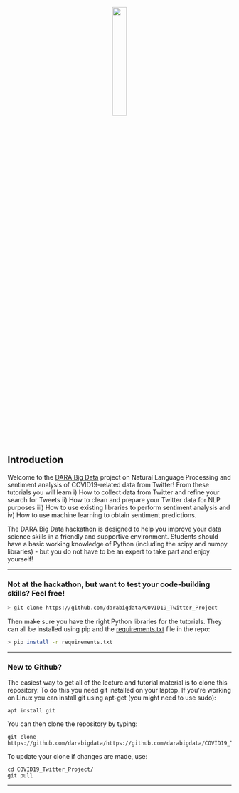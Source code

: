 <p align="center"><img width=25% src="https://github.com/darabigdata/IDWBotswana/blob/master/media/daralogo.png"></p>

## Introduction
 Welcome to the [DARA Big Data](https://www.darabigdata.com) project on Natural Language Processing and sentiment analysis of COVID19-related data from Twitter! From these tutorials you will learn i) How to collect data from Twitter and refine your search for Tweets ii) How to clean and prepare your Twitter data for NLP purposes iii) How to use existing libraries to perform sentiment analysis and iv) How to use machine learning to obtain sentiment predictions. 

The DARA Big Data hackathon is designed to help you improve your data science skills in a friendly and supportive environment. Students should have a basic working knowledge of Python (including the scipy and numpy libraries) - but you do not have to be an expert to take part and enjoy yourself!

-----

### Not at the hackathon, but want to test your code-building skills? Feel free!

```bash
> git clone https://github.com/darabigdata/COVID19_Twitter_Project
```

Then make sure you have the right Python libraries for the tutorials. They can all be installed using pip and the [requirements.txt](https://github.com/darabigdata/COVID19_Twitter_Project/blob/master/requirements.txt) file in the repo:

```bash
> pip install -r requirements.txt
```

-----

### New to Github?

The easiest way to get all of the lecture and tutorial material is to clone this repository. To do this you need git installed on your laptop. If you're working on Linux you can install git using apt-get (you might need to use sudo):

```
apt install git
```

You can then clone the repository by typing:

```
git clone https://github.com/darabigdata/https://github.com/darabigdata/COVID19_Twitter_Project
```

To update your clone if changes are made, use:

```
cd COVID19_Twitter_Project/
git pull
```

-----

